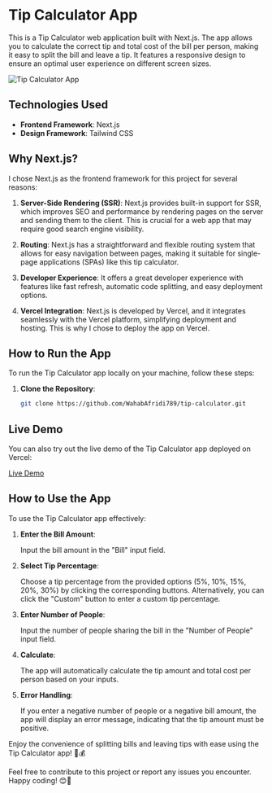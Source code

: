 # Tip Calculator App

This is a Tip Calculator web application built with Next.js. The app allows you to calculate the correct tip and total cost of the bill per person, making it easy to split the bill and leave a tip. It features a responsive design to ensure an optimal user experience on different screen sizes.

![Tip Calculator App](screenshot.png)

## Technologies Used

- **Frontend Framework**: Next.js
- **Design Framework**: Tailwind CSS

## Why Next.js?

I chose Next.js as the frontend framework for this project for several reasons:

1. **Server-Side Rendering (SSR)**: Next.js provides built-in support for SSR, which improves SEO and performance by rendering pages on the server and sending them to the client. This is crucial for a web app that may require good search engine visibility.

2. **Routing**: Next.js has a straightforward and flexible routing system that allows for easy navigation between pages, making it suitable for single-page applications (SPAs) like this tip calculator.

3. **Developer Experience**: It offers a great developer experience with features like fast refresh, automatic code splitting, and easy deployment options.

4. **Vercel Integration**: Next.js is developed by Vercel, and it integrates seamlessly with the Vercel platform, simplifying deployment and hosting. This is why I chose to deploy the app on Vercel.

## How to Run the App

To run the Tip Calculator app locally on your machine, follow these steps:

1. **Clone the Repository**:

   ```bash
   git clone https://github.com/WahabAfridi789/tip-calculator.git


## Live Demo

You can also try out the live demo of the Tip Calculator app deployed on Vercel:

[Live Demo](https://tip-calculator.vercel.app/)

## How to Use the App

To use the Tip Calculator app effectively:

1. **Enter the Bill Amount**:

   Input the bill amount in the "Bill" input field.

2. **Select Tip Percentage**:

   Choose a tip percentage from the provided options (5%, 10%, 15%, 20%, 30%) by clicking the corresponding buttons. Alternatively, you can click the "Custom" button to enter a custom tip percentage.

3. **Enter Number of People**:

   Input the number of people sharing the bill in the "Number of People" input field.

4. **Calculate**:

   The app will automatically calculate the tip amount and total cost per person based on your inputs.

5. **Error Handling**:

   If you enter a negative number of people or a negative bill amount, the app will display an error message, indicating that the tip amount must be positive.

Enjoy the convenience of splitting bills and leaving tips with ease using the Tip Calculator app! 🧾💰

Feel free to contribute to this project or report any issues you encounter. Happy coding! 😊🚀

   
